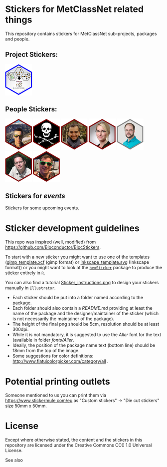 # Stickers for MetClassNet related things

This repository contains stickers for MetClassNet sub-projects, packages and people.

## Project Stickers:

<p align = "left">
<a href="project/README.md"><img src="project/metclassnet.png" height="100"></a>
</p>

## People Stickers:

<p align = "left">
<a href="people/README.md"><img src="people/fjourdan.png" height="100"></a>
<a href="people/README.md"><img src="people/cfrainay.png" height="100"></a>
<a href="people/README.md"><img src="people/aamara.png" height="100"></a>
<a href="people/README.md"><img src="people/sscharfenberg.png" height="100"></a>
<a href="people/README.md"><img src="people/mwitting.png" height="100"></a>
<a href="people/README.md"><img src="people/sneumann.png" height="100"></a>
<a href="people/README.md"><img src="people/rsalek.png" height="100"></a>
<!-- <a href="people/README.md"><img src="people/RezaHEX.png" height="100"></a> -->
</p>

## Stickers for *events*

Stickers for some upcoming events.

# Sticker development guidelines

This repo was inspired (well, modified) from https://github.com/Bioconductor/BiocStickers.

To start with a new sticker you might want to use one of the templates
([gimp_template.xcf](template/gimp_template.xcf) (gimp format) or
[inkscape_template.svg](template/inkscape_template.svg) (Inkscape format)) or
you might want to look at the
[`hexSticker`](https://github.com/GuangchuangYu/hexSticker) package to produce
the sticker entirely in `R`.

You can also find a tutorial [Sticker_instructions.png](Tutorial/Sticker_instructions.png)
to design your stickers manually in `Illustrator`.

+ Each sticker should be put into a folder named according to the package.
+ Each folder should also contain a *README.md* providing at least the name of
  the package and the designer/maintainer of the sticker (which is not
  necessarily the maintainer of the package).
+ The height of the final png should be 5cm, resolution should be at least
  300dpi.
+ While it is not mandatory, it is suggested to use the *Aller* font for the
  text (available in folder *fonts/Aller*.
+ Ideally, the position of the package name text (bottom line) should be 18mm
  from the top of the image.
+ Some suggestions for color definitions:
  http://www.flatuicolorpicker.com/category/all .

# Potential printing outlets

Someone mentioned to us you can print them via https://www.stickermule.com/eu as "Custom stickers" -> "Die cut stickers" size 50mm x 50mm.

# License

Except where otherwise stated, the content and the stickers in this
repository are licensed under the Creative Commons CC0 1.0 Universal License.

See also 

